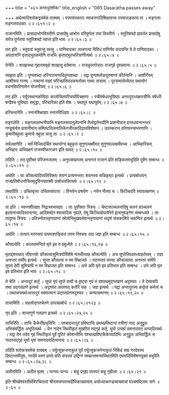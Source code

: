 +++
title = "०६५ अन्तःपुरशोकः"
title_english = "065 Dasaratha passes away"

+++
अथेत्यादिश्लोकद्वयमेकं वाक्यम् । परमसंस्काराः व्याकरणादिशिक्षावन्तः परमालङ्कारा वा । मङ्गलाः मङ्गलपाठकाः  ॥  २।६५१।२  ॥   

  

राजानमिति । प्रासादाभोगविस्तीर्णः प्रासादेषु आभोगः परिपूर्णता तया विस्तीर्णः । स्तुतिशब्दो ह्यवर्तत प्रासादेषु सर्वत्र पूर्णतया स्तुतिशब्दो व्याप्त इति भावः  ॥  २।६५।३  ॥   

  

तत इति । स्तुवतां स्तुवत्सु सत्सु । पाणिवादकाः तालगत्या विविधं पाणिनैव वादयन्ति ये ते पाणिवादकाः । अपदानानि वृत्ताद्भुतकर्माणि राजभिः कृताद्भुतचरित्राणीत्यर्थः  ॥  २।६५।४  ॥   

  

तेनेति । शाखास्था गृहारामवृक्षे शाखासु वर्तमानाः । राजकुलगोचराः राजगृहे दृश्यमानाः  ॥  २।६५।५  ॥   

  

व्याहृता इति । पुण्यशब्दाः हरिनारायणादिपुण्यशब्दाः । यद्वा पुण्यश्लोकपुरुषाणां कीर्तनानि । आशीर्गेयम् आशीरूपं गानम् । गाथानां राज्ञां चरित्रप्रतिपादकश्लोका गाथाः तासाम् । पूरयामासेत्येतत् यथायोगं वचनविपरिणामेन योजनीयम्  ॥  २।६५।६  ॥   

  

तत इति । पर्युपस्थानकोविदाः कालोचितपरिचर्याविचक्षणाः । स्त्रीवर्षधरभूयिष्ठाः अन्तःपुराध्यक्षस्त्रीभिः वर्षधरैः षण्ढैश्च भूयिष्ठाः समृद्धाः, परिचारिका इति शेषः । यथापुरं यथापूर्वम्  ॥  २।६५।७  ॥   

  

हरिचन्दनेति । स्नानशिक्षाज्ञाः स्नानविधिज्ञाः  ॥  २।६५।८  ॥   

  

मङ्गलेति । मङ्गलालम्भनीयानि मङ्गलरूपानुलेपनानि तैलोद्वर्तनादीनि प्राशनीयान् दन्तधावनानन्तरं गण्डूषत्वेन प्राशनीयान् सम्पिष्टतिलनालिकेरजीरकादिद्रव्यविशेषान् । उपस्करान् दर्पणवस्त्राभरणानि । कुमारीबहुलाः कुमार्यः बहुला यासु ताः  ॥  २।६५।९  ॥   

  

सर्वलक्षणेति । सर्वं विधिवदर्चितं यथायोग्यं बहूकृतं सुगुणलक्ष्मीवत् सुगुणवल्लक्ष्मीवच्च । आभिहारिकम् अभिहारः अभिग्रहणं राजस्वीकारजन इति यावत्  ॥  २।६५।१०  ॥   

  

तदिति । तत् पूर्वोक्तं परिजनजातम् । अनुपसम्प्राप्तम् अनागतं राजानं प्रति शङ्कितमभूदिति पूर्वेण सम्बन्धः  ॥  २।६५।११  ॥   

  

अथेति । याः कौसल्यादिव्यतिरिक्ताः शयनं प्रत्यनन्तराः शयनस्य सन्निकृष्टा इत्यर्थः । प्रत्यबोधयन् राजप्रतिबोधनोचितमृदुविनयवाक्यैः प्राबोधयन्नित्यर्थः  ॥  २।६५।१२  ॥   

  

तथापीति । उचितवृत्ताः उचितव्यापाराः । विनयेन प्रश्रयेण । नयेन नीत्या च । किञ्चिदपि स्वापलक्षणम्  ॥  २।६५।१३  ॥   

  

ता इति । स्वप्नशीलज्ञाः निद्रास्वभावज्ञाः । ताः पूर्वोक्ताः स्त्रियः । चेष्टासञ्चलनादिषु चलनं सञ्चलनं हृदयनाभ्यादिस्पन्दनम्, आदिशब्देन श्वासादिकं गृह्यते, तेषु किञ्चिन्नोपलेभिरे इत्यनुषङ्गेण सम्बन्ध्यते । ताः तादृश्यः स्त्रियः । प्रतिस्नोतस्तृणाग्राणां स्रोतोभिमुखवर्तमानतृणाग्राणां सदृशं संचकाशिरे चकम्पिर इत्यर्थः  ॥  २।६५।१४  ॥   

  

अथेति । यत्पापं मरणरूपं पापमाशाङ्कितं तस्य निश्चयः तदा जज्ञ इति सम्बन्धः  ॥  २।६५।१५  ॥   

  

कौसल्येति । कालसमन्विते मृते इव न प्रबुध्येते  ॥  २।६५।१६,१७  ॥   

  

मृताद्दशरथात् जीवन्त्योः कौसल्यासुमित्रयोर्विशेषे नास्तीत्याह कौसल्येति । अत्र सुप्तेतिपदमध्याहर्तव्यम् । राज्ञः अनन्तरं समीप इत्यर्थः । सुप्ता कौसल्या न स्म विभ्राजते । तदनन्तरं तस्याः कौसल्यायाः अनन्तरं समीपे सुप्ता देवी सुमित्रापि न स्म विभ्राजत इति सम्बन्धः । अभे अपि मृते इव प्रतिभात इति सम्बन्धः । उभे अपि मृत इव प्रतिभात इति भावः  ॥  २।६५।१८  ॥   

  

ते चेति । अन्तःपुरं कर्तृ । सुप्तं नृपं सुप्ते दव्यौ च दृष्ट्वा नृपं तं दशरथमुद्गतप्राणं अदृश्यत । ते देव्यावपि तथा उद्गतप्राणे इत्यर्थः । अदृश्यत अपश्यत् कर्तरि यक् । जज्ञ इत्यर्थः । यद्वा अन्तःपुरस्य कर्तृत्वं कर्मत्वं च । तथाचायमर्थःअन्तःपुरं स्वमात्मानं उद्गतप्राणमदृश्यत । अन्यत्समानम्  ॥  २।६५।१९,२०  ॥   

  

तासामिति । सहसोद्गतचेतने उत्पन्नप्रबोधे  ॥  २।६५।२१२३  ॥   

  

नृप इति । शान्तगुणे गतप्राण इत्यर्थः  ॥  २।६५।२४,२५  ॥   

  

ताभिरिति । ताभिः कैकेयीप्रभृतिभिः । पश्चादन्तःपुरं प्रविष्टाभिः प्रथमप्रविष्टानां स्त्रीणां नादः अनुद्रुतः अभिसंवर्द्धितः अभूदित्यर्थः । येन नादेन स्थिरीकृतं मुखरितं तद्गृहं कर्तृ, भूयो ऽत्यर्थं समनादयत् अनददित्यर्थः । यद्वा येन तदेव गृहं स्थिरीकृतं पूर्वं पूरितं क्रोशन्तीभिः पश्चात्प्रविष्टकैकेय्यादिभिः अनुद्रुतः अभिवर्द्धितः स नादस्तद्गृहं भूयो भृशं समनादयदित्यन्वयः  ॥  २।६५।२६  ॥   

  

तदिति श्लोकत्रयमेकं वाक्यम् । पर्युत्सुकजनाकुलं पुर्वं पर्युत्सुकजनेनाकुलं निबिडं सद्म नरदेवस्य दिष्टान्तमीयुषः, नरदेवे मरणं प्राप्ते सति संत्रस्तं उद्विग्नं सम्भ्रान्तमनवस्थितमिति एवमादिविशेषणयुक्तं बभूवेति सम्बन्धः  ॥  २।६५।२७,२८  ॥   

  

अतीतमिति । अतीतं मृतम् । पत्नयः पत्न्यः । बाहू प्रगृह्य परस्परं बाहू गृहीत्वा  ॥  २।६५।२९  ॥   

  

इति श्रीमहेश्वरतीर्थविरचितायां श्रीरामयणतत्त्वदीपिकाख्यायाम् अयोध्याकाण्डव्याख्यायां पञ्चषष्टितमः सर्गः  ॥  २।६५  ॥   

  

  

